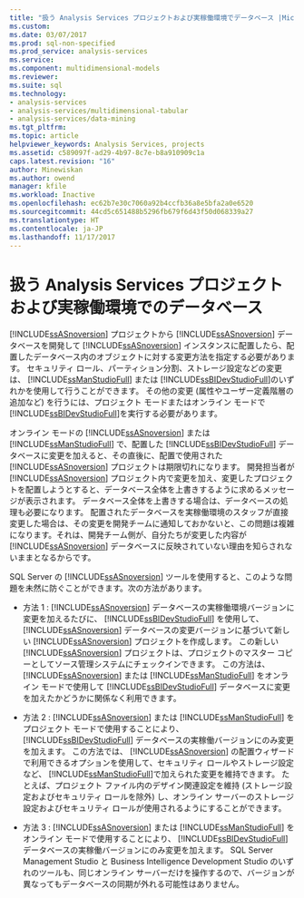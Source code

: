 ```yaml
---
title: "扱う Analysis Services プロジェクトおよび実稼働環境でデータベース |Microsoft ドキュメント"
ms.custom: 
ms.date: 03/07/2017
ms.prod: sql-non-specified
ms.prod_service: analysis-services
ms.service: 
ms.component: multidimensional-models
ms.reviewer: 
ms.suite: sql
ms.technology:
- analysis-services
- analysis-services/multidimensional-tabular
- analysis-services/data-mining
ms.tgt_pltfrm: 
ms.topic: article
helpviewer_keywords: Analysis Services, projects
ms.assetid: c589097f-ad29-4b97-8c7e-b8a910909c1a
caps.latest.revision: "16"
author: Minewiskan
ms.author: owend
manager: kfile
ms.workload: Inactive
ms.openlocfilehash: ec62b7e30c7060a92b4ccfb36a8e5bfa2a0e6520
ms.sourcegitcommit: 44cd5c651488b5296fb679f6d43f50d068339a27
ms.translationtype: HT
ms.contentlocale: ja-JP
ms.lasthandoff: 11/17/2017
---
```

# <a name="work-with-analysis-services-projects-and-databases-in-production"></a>扱う Analysis Services プロジェクトおよび実稼働環境でのデータベース
  [!INCLUDE[ssASnoversion](../../includes/ssasnoversion-md.md)] プロジェクトから [!INCLUDE[ssASnoversion](../../includes/ssasnoversion-md.md)] データベースを開発して [!INCLUDE[ssASnoversion](../../includes/ssasnoversion-md.md)] インスタンスに配置したら、配置したデータベース内のオブジェクトに対する変更方法を指定する必要があります。 セキュリティ ロール、パーティション分割、ストレージ設定などの変更は、 [!INCLUDE[ssManStudioFull](../../includes/ssmanstudiofull-md.md)] または [!INCLUDE[ssBIDevStudioFull](../../includes/ssbidevstudiofull-md.md)]のいずれかを使用して行うことができます。 その他の変更 (属性やユーザー定義階層の追加など) を行うには、プロジェクト モードまたはオンライン モードで [!INCLUDE[ssBIDevStudioFull](../../includes/ssbidevstudiofull-md.md)]を実行する必要があります。  
  
 オンライン モードの [!INCLUDE[ssASnoversion](../../includes/ssasnoversion-md.md)] または [!INCLUDE[ssManStudioFull](../../includes/ssmanstudiofull-md.md)] で、配置した [!INCLUDE[ssBIDevStudioFull](../../includes/ssbidevstudiofull-md.md)] データベースに変更を加えると、その直後に、配置で使用された [!INCLUDE[ssASnoversion](../../includes/ssasnoversion-md.md)] プロジェクトは期限切れになります。 開発担当者が [!INCLUDE[ssASnoversion](../../includes/ssasnoversion-md.md)] プロジェクト内で変更を加え、変更したプロジェクトを配置しようとすると、データベース全体を上書きするように求めるメッセージが表示されます。 データベース全体を上書きする場合は、データベースの処理も必要になります。 配置されたデータベースを実稼働環境のスタッフが直接変更した場合は、その変更を開発チームに通知しておかないと、この問題は複雑になります。それは、開発チーム側が、自分たちが変更した内容が [!INCLUDE[ssASnoversion](../../includes/ssasnoversion-md.md)] データベースに反映されていない理由を知らされないままとなるからです。  
  
 SQL Server の [!INCLUDE[ssASnoversion](../../includes/ssasnoversion-md.md)] ツールを使用すると、このような問題を未然に防ぐことができます。次の方法があります。  
  
-   方法 1 : [!INCLUDE[ssASnoversion](../../includes/ssasnoversion-md.md)] データベースの実稼働環境バージョンに変更を加えるたびに、 [!INCLUDE[ssBIDevStudioFull](../../includes/ssbidevstudiofull-md.md)] を使用して、 [!INCLUDE[ssASnoversion](../../includes/ssasnoversion-md.md)] データベースの変更バージョンに基づいて新しい [!INCLUDE[ssASnoversion](../../includes/ssasnoversion-md.md)] プロジェクトを作成します。 この新しい [!INCLUDE[ssASnoversion](../../includes/ssasnoversion-md.md)] プロジェクトは、プロジェクトのマスター コピーとしてソース管理システムにチェックインできます。 この方法は、 [!INCLUDE[ssASnoversion](../../includes/ssasnoversion-md.md)] または [!INCLUDE[ssManStudioFull](../../includes/ssmanstudiofull-md.md)] をオンライン モードで使用して [!INCLUDE[ssBIDevStudioFull](../../includes/ssbidevstudiofull-md.md)] データベースに変更を加えたかどうかに関係なく利用できます。  
  
-   方法 2 : [!INCLUDE[ssASnoversion](../../includes/ssasnoversion-md.md)] または [!INCLUDE[ssManStudioFull](../../includes/ssmanstudiofull-md.md)] をプロジェクト モードで使用することにより、 [!INCLUDE[ssBIDevStudioFull](../../includes/ssbidevstudiofull-md.md)] データベースの実稼働バージョンにのみ変更を加えます。 この方法では、 [!INCLUDE[ssASnoversion](../../includes/ssasnoversion-md.md)] の配置ウィザードで利用できるオプションを使用して、セキュリティ ロールやストレージ設定など、 [!INCLUDE[ssManStudioFull](../../includes/ssmanstudiofull-md.md)]で加えられた変更を維持できます。 たとえば、プロジェクト ファイル内のデザイン関連設定を維持 (ストレージ設定およびセキュリティ ロールを除外) し、オンライン サーバーのストレージ設定およびセキュリティ ロールが使用されるようにすることができます。  
  
-   方法 3 : [!INCLUDE[ssASnoversion](../../includes/ssasnoversion-md.md)] または [!INCLUDE[ssManStudioFull](../../includes/ssmanstudiofull-md.md)] をオンライン モードで使用することにより、 [!INCLUDE[ssBIDevStudioFull](../../includes/ssbidevstudiofull-md.md)] データベースの実稼働バージョンにのみ変更を加えます。 SQL Server Management Studio と Business Intelligence Development Studio のいずれのツールも、同じオンライン サーバーだけを操作するので、バージョンが異なってもデータベースの同期が外れる可能性はありません。  
  
  
